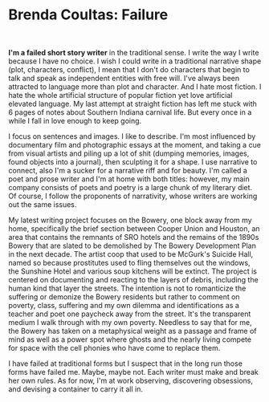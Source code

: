 
# Brenda Coultas: Failure


 


**I'm a failed short story writer** in the traditional sense. I write
the way I write because I have no choice. I wish I could write in a
traditional narrative shape (plot, characters, conflict), I mean that
I don't do characters that begin to talk and speak as independent
entities with free will. I've always been attracted to language more
than plot and character. And I hate most fiction. I hate the whole
artificial structure of popular fiction yet love artificial elevated
language. My last attempt at straight fiction has left me stuck with
6 pages of notes about Southern Indiana carnival life. But every once
in a while I fall in love enough to keep going.

I focus on sentences and images. I like to describe. I'm most
influenced by documentary film and photographic essays at the moment,
and taking a cue from visual artists and piling up a lot of shit
(dumping memories, images, found objects into a journal), then
sculpting it for a shape. I use narrative to connect, also I'm a
sucker for a narrative riff and for beauty. I'm called a poet and
prose writer and I'm at home with both titles: however, my main
company consists of poets and poetry is a large chunk of my literary
diet. Of course, I follow the proponents of narrativity, whose
writers are working out the same issues.

My latest writing project focuses on the Bowery, one block away from
my home, specifically the brief section between Cooper Union and
Houston, an area that contains the remnants of SRO hotels and the
remains of the 1890s Bowery that are slated to be demolished by The
Bowery Development Plan in the next decade. The artist coop that used
to be McGurk's Suicide Hall, named so because prostitutes used to
fling themselves out the windows, the Sunshine Hotel and various soup
kitchens will be extinct. The project is centered on documenting and
reacting to the layers of debris, including the human kind that layer
the streets. The intention is not to romanticize the suffering or
demonize the Bowery residents but rather to comment on poverty,
class, suffering and my own dilemma and identifications as a teacher
and poet one paycheck away from the street. It's the transparent
medium I walk through with my own poverty. Needless to say that for
me, the Bowery has taken on a metaphysical weight as a passage and
frame of mind as well as a power spot where ghosts and the nearly
living compete for space with the cell phonies who have come to
replace them.

I have failed at traditional forms but I suspect that in the long run
those forms have failed me. Maybe, maybe not. Each writer must make
and break her own rules. As for now, I'm at work observing,
discovering obsessions, and devising a container to carry it all in.


